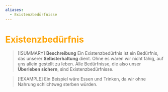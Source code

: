 ```yaml
---
aliases:
  - Existenzbedürfnisse
---
```

# <font color = "orange">Existenzbedürfnis</font>

>[!SUMMARY] **Beschreibung**
>Ein Existenzbedürfnis ist ein Bedürfnis, das unserer **Selbsterhaltung** dient. Ohne es wären wir nicht fähig, auf uns allein gestellt zu leben. Alle Bedürfnisse, die also unser **Überleben sichern**, sind Existenzbedürfnisse.

>[!EXAMPLE]
>Ein Beispiel wäre Essen und Trinken, da wir ohne Nahrung schlichtweg sterben würden.

